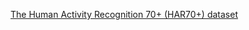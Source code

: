 [The Human Activity Recognition 70+ (HAR70+) dataset](https://archive.ics.uci.edu/dataset/780/har70)
